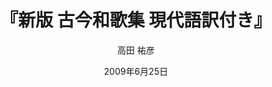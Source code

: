 ---
title: "『新版 古今和歌集 現代語訳付き』"
description: "日本人の美意識を決定づけ、『源氏物語』などの文学や美術工芸ほか、日本文化全体に大きな影響を与えた最初の勅撰集。四季の歌、恋の歌を中心に一一〇〇首を整然と配列した構成は、後の世の規範となっている。"
date: 2009年6月25日
draft: false
hideToc: false
enableToc: true
enableTocContent: false
author: "高田 祐彦"
tags: 
- 和歌
category: 
- 日本の古典文学
series:
- 角川ソフィア文庫
- 早稲田大学必修基礎演習テキスト100(2020年度)
image: images/feature2/content.png
---